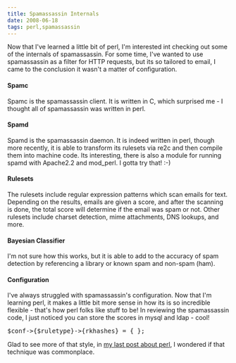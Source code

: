 ```yaml
---
title: Spamassassin Internals
date: 2008-06-18
tags: perl,spamassassin
---
```

Now that I've learned a little bit of perl, I'm interested int checking out some of the internals of spamassassin. For some time, I've wanted to use spamassassin as a filter for HTTP requests, but its so tailored to email, I came to the conclusion it wasn't a matter of configuration.
<h4>Spamc</h4>Spamc is the spamassassin client. It is written in C, which surprised me - I thought all of spamassassin was written in perl.
<h4>Spamd</h4>Spamd is the spamassassin daemon. It is indeed written in perl, though more recently, it is able to transform its rulesets via re2c and then compile them into machine code. Its interesting, there is also a module for running spamd with Apache2.2 and mod_perl. I gotta try that! :-)
<h4>Rulesets</h4>The rulesets include regular expression patterns which scan emails for text. Depending on the results, emails are given a score, and after the scanning is done, the total score will determine if the email was spam or not. Other rulesets include charset detection, mime attachments, DNS lookups, and more.

<h4>Bayesian Classifier</h4>I'm not sure how this works, but it is able to add to the accuracy of spam detection by referencing a library or known spam and non-spam (ham).
<h4>Configuration</h4>I've always struggled with spamassassin's configuration. Now that I'm learning perl, it makes a little bit more sense in how its is so incredible flexible - that's how perl folks like stuff to be! 
In reviewing the spamassassin code, I just noticed you can store the scores in mysql and ldap - cool!

<pre lang="perl">$conf-&gt;{$ruletype}-&gt;{rkhashes} = { };</pre>

Glad to see more of that style, in <a href="http://www.docunext.com/2008/06/more-perl-thoughts/">my last post about perl</a>, I wondered if that technique was commonplace.

